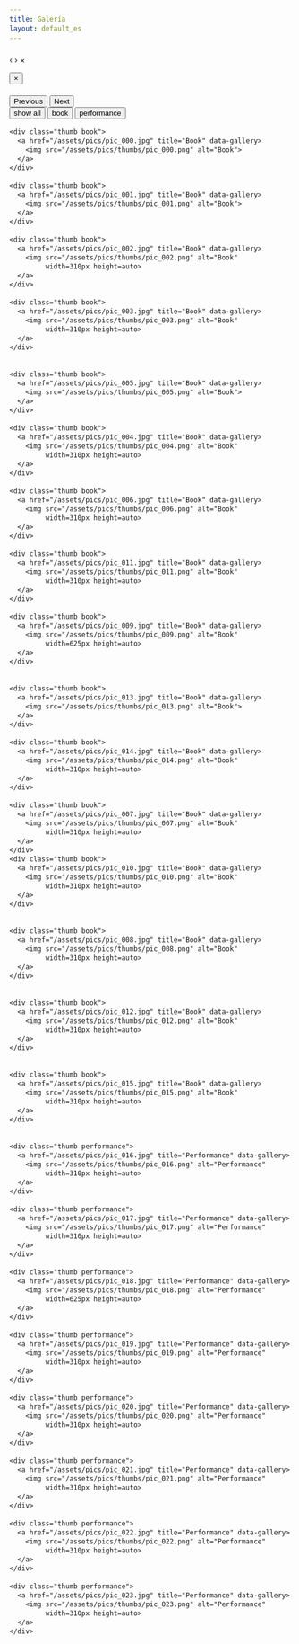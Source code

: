 ```yaml
---
title: Galería
layout: default_es
---
```



<!-- The filtering javascript -->
<script src="//cdnjs.cloudflare.com/ajax/libs/jquery.isotope/2.2.0/isotope.pkgd.js" type="text/javascript"></script>
<script src="/js/imagesloaded.pkgd.js" type="text/javascript"></script>


<!-- The Lightbox gallery -->
<div id="blueimp-gallery" class="blueimp-gallery">
  <div class="slides"></div>

  <h3 class="title"></h3>
  <a class="prev">‹</a>
  <a class="next">›</a>
  <a class="close">×</a>
  <a class="play-pause"></a>
  <ol class="indicator"></ol>
  <!-- The modal dialog, which will be used to wrap the lightbox content -->
  <div class="modal fade">
    <div class="modal-dialog">
      <div class="modal-content">
        <div class="modal-header">
          <button type="button" class="close" aria-hidden="true">&times;</button>
          <h4 class="modal-title"></h4>
        </div>
        <div class="modal-body next"></div>
        <div class="modal-footer">
          <button type="button" class="btn btn-default pull-left prev">
            <i class="glyphicon glyphicon-chevron-left"></i>
            Previous
          </button>
          <button type="button" class="btn btn-primary next">
            Next
            <i class="glyphicon glyphicon-chevron-right"></i>
          </button>
        </div>
      </div>
    </div>
  </div>
</div>

<!-- The filtering buttons -->
<div id="filters" class="button-group">
    <button class="button is-checked" data-filter="*">show all</button>
    <button class="button" data-filter=".book">book</button>
    <button class="button" data-filter=".performance">performance</button>
</div>




<!-- The list of images -->
<div class="container-fluid">
  <div id="links">

    <div class="thumb book">
      <a href="/assets/pics/pic_000.jpg" title="Book" data-gallery>
        <img src="/assets/pics/thumbs/pic_000.png" alt="Book">
      </a>
    </div>

    <div class="thumb book">
      <a href="/assets/pics/pic_001.jpg" title="Book" data-gallery>
        <img src="/assets/pics/thumbs/pic_001.png" alt="Book">
      </a>
    </div>

    <div class="thumb book">
      <a href="/assets/pics/pic_002.jpg" title="Book" data-gallery>
        <img src="/assets/pics/thumbs/pic_002.png" alt="Book"
             width=310px height=auto>
      </a>
    </div>

    <div class="thumb book">
      <a href="/assets/pics/pic_003.jpg" title="Book" data-gallery>
        <img src="/assets/pics/thumbs/pic_003.png" alt="Book"
             width=310px height=auto>
      </a>
    </div>


    <div class="thumb book">
      <a href="/assets/pics/pic_005.jpg" title="Book" data-gallery>
        <img src="/assets/pics/thumbs/pic_005.png" alt="Book">
      </a>
    </div>

    <div class="thumb book">
      <a href="/assets/pics/pic_004.jpg" title="Book" data-gallery>
        <img src="/assets/pics/thumbs/pic_004.png" alt="Book"
             width=310px height=auto>
      </a>
    </div>

    <div class="thumb book">
      <a href="/assets/pics/pic_006.jpg" title="Book" data-gallery>
        <img src="/assets/pics/thumbs/pic_006.png" alt="Book"
             width=310px height=auto>
      </a>
    </div>

    <div class="thumb book">
      <a href="/assets/pics/pic_011.jpg" title="Book" data-gallery>
        <img src="/assets/pics/thumbs/pic_011.png" alt="Book"
             width=310px height=auto>
      </a>
    </div>

    <div class="thumb book">
      <a href="/assets/pics/pic_009.jpg" title="Book" data-gallery>
        <img src="/assets/pics/thumbs/pic_009.png" alt="Book"
             width=625px height=auto>
      </a>
    </div>


    <div class="thumb book">
      <a href="/assets/pics/pic_013.jpg" title="Book" data-gallery>
        <img src="/assets/pics/thumbs/pic_013.png" alt="Book">
      </a>
    </div>

    <div class="thumb book">
      <a href="/assets/pics/pic_014.jpg" title="Book" data-gallery>
        <img src="/assets/pics/thumbs/pic_014.png" alt="Book"
             width=310px height=auto>
      </a>
    </div>

    <div class="thumb book">
      <a href="/assets/pics/pic_007.jpg" title="Book" data-gallery>
        <img src="/assets/pics/thumbs/pic_007.png" alt="Book"
             width=310px height=auto>
      </a>
    </div>
    <div class="thumb book">
      <a href="/assets/pics/pic_010.jpg" title="Book" data-gallery>
        <img src="/assets/pics/thumbs/pic_010.png" alt="Book"
             width=310px height=auto>
      </a>
    </div>


    <div class="thumb book">
      <a href="/assets/pics/pic_008.jpg" title="Book" data-gallery>
        <img src="/assets/pics/thumbs/pic_008.png" alt="Book"
             width=310px height=auto>
      </a>
    </div>


    <div class="thumb book">
      <a href="/assets/pics/pic_012.jpg" title="Book" data-gallery>
        <img src="/assets/pics/thumbs/pic_012.png" alt="Book"
             width=310px height=auto>
      </a>
    </div>


    <div class="thumb book">
      <a href="/assets/pics/pic_015.jpg" title="Book" data-gallery>
        <img src="/assets/pics/thumbs/pic_015.png" alt="Book"
             width=310px height=auto>
      </a>
    </div>


    <div class="thumb performance">
      <a href="/assets/pics/pic_016.jpg" title="Performance" data-gallery>
        <img src="/assets/pics/thumbs/pic_016.png" alt="Performance"
             width=310px height=auto>
      </a>
    </div>

    <div class="thumb performance">
      <a href="/assets/pics/pic_017.jpg" title="Performance" data-gallery>
        <img src="/assets/pics/thumbs/pic_017.png" alt="Performance"
             width=310px height=auto>
      </a>
    </div>

    <div class="thumb performance">
      <a href="/assets/pics/pic_018.jpg" title="Performance" data-gallery>
        <img src="/assets/pics/thumbs/pic_018.png" alt="Performance"
             width=625px height=auto>
      </a>
    </div>

    <div class="thumb performance">
      <a href="/assets/pics/pic_019.jpg" title="Performance" data-gallery>
        <img src="/assets/pics/thumbs/pic_019.png" alt="Performance"
             width=310px height=auto>
      </a>
    </div>

    <div class="thumb performance">
      <a href="/assets/pics/pic_020.jpg" title="Performance" data-gallery>
        <img src="/assets/pics/thumbs/pic_020.png" alt="Performance"
             width=310px height=auto>
      </a>
    </div>

    <div class="thumb performance">
      <a href="/assets/pics/pic_021.jpg" title="Performance" data-gallery>
        <img src="/assets/pics/thumbs/pic_021.png" alt="Performance"
             width=310px height=auto>
      </a>
    </div>

    <div class="thumb performance">
      <a href="/assets/pics/pic_022.jpg" title="Performance" data-gallery>
        <img src="/assets/pics/thumbs/pic_022.png" alt="Performance"
             width=310px height=auto>
      </a>
    </div>

    <div class="thumb performance">
      <a href="/assets/pics/pic_023.jpg" title="Performance" data-gallery>
        <img src="/assets/pics/thumbs/pic_023.png" alt="Performance"
             width=310px height=auto>
      </a>
    </div>


  </div>
</div>


<script type="text/javascript">
  var $container = $('#links').imagesLoaded( function() {;
      // init
      $container.isotope({
      // options
          itemSelector: '.thumb',
          layoutMode: 'masonry',
      });
  });



  // filter items on button click
  $('#filters').on( 'click', 'button', function() {
  var filterValue = $(this).attr('data-filter');
  $container.isotope({ filter: filterValue });
  });
</script>
